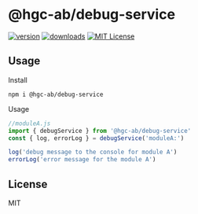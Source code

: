 # @hgc-ab/debug-service

[![version](https://img.shields.io/npm/v/@hgc-ab/debug-service.svg?style=flat-square)](http://npm.im/@hgc-ab/debug-service)
[![downloads](https://img.shields.io/npm/dm/@hgc-ab/debug-service.svg?style=flat-square)](http://npm-stat.com/charts.html?package=@hgc-ab/debug-service&from=2020-01-01)
[![MIT License](https://img.shields.io/npm/l/@hgc-ab/debug-service.svg?style=flat-square)](http://opensource.org/licenses/MIT)

## Usage

Install

```shell script
npm i @hgc-ab/debug-service
```

Usage

```typescript
//moduleA.js
import { debugService } from '@hgc-ab/debug-service'
const { log, errorLog } = debugService('moduleA:')

log('debug message to the console for module A')
errorLog('error message for the module A')
```

## License
MIT

